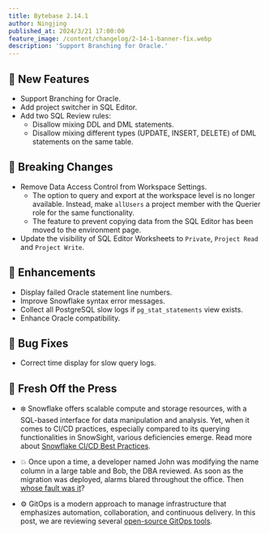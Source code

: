 ```yaml
---
title: Bytebase 2.14.1
author: Ningjing
published_at: 2024/3/21 17:00:00
feature_image: /content/changelog/2-14-1-banner-fix.webp
description: 'Support Branching for Oracle.'
---
```


## 🚀 New Features

- Support Branching for Oracle.
- Add project switcher in SQL Editor.
- Add two SQL Review rules:
  - Disallow mixing DDL and DML statements.
  - Disallow mixing different types (UPDATE, INSERT, DELETE) of DML statements on the same table.

## 🔔 Breaking Changes

- Remove Data Access Control from Workspace Settings.
  - The option to query and export at the workspace level is no longer available. Instead, make `allUsers` a project member with the Querier role for the same functionality.
  - The feature to prevent copying data from the SQL Editor has been moved to the environment page.
- Update the visibility of SQL Editor Worksheets to `Private`, `Project Read` and `Project Write`.

## 🎄 Enhancements

- Display failed Oracle statement line numbers.
- Improve Snowflake syntax error messages.
- Collect all PostgreSQL slow logs if `pg_stat_statements` view exists.
- Enhance Oracle compatibility.

## 🐞 Bug Fixes

- Correct time display for slow query logs.

## 📰 Fresh Off the Press

- ❄️ Snowflake offers scalable compute and storage resources, with a SQL-based interface for data manipulation and analysis. Yet, when it comes to CI/CD practices, especially compared to its querying functionalities in SnowSight, various deficiencies emerge. Read more about [Snowflake CI/CD Best Practices](/blog/snowflake-ci-cd-devops/).

- 💥 Once upon a time, a developer named John was modifying the name column in a large table and Bob, the DBA reviewed. As soon as the migration was deployed, alarms blared throughout the office. Then [whose fault was it](/blog/fault-in-schema-migration-outage/)?

- ⚙️ GitOps is a modern approach to manage infrastructure that emphasizes automation, collaboration, and continuous delivery. In this post, we are reviewing several [open-source GitOps tools](/blog/top-open-source-gitops-tools/).

<IncludeBlock url="/docs/get-started/install/install-upgrade"></IncludeBlock>
